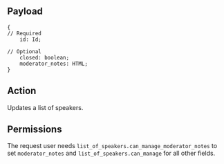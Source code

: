 ## Payload
```
{
// Required
    id: Id;

// Optional
    closed: boolean;
    moderator_notes: HTML;
}
```

## Action
Updates a list of speakers.

## Permissions
The request user needs `list_of_speakers.can_manage_moderator_notes` to set `moderator_notes` and
`list_of_speakers.can_manage` for all other fields.
